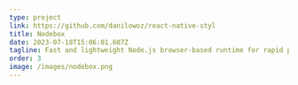 ```yaml
---
type: project
link: https://github.com/danilowoz/react-native-styl
title: Nodebox
date: 2023-07-18T15:06:01.607Z
tagline: Fast and lightweight Node.js browser-based runtime for rapid prototyping.
order: 3
image: /images/nodebox.png
---
```

